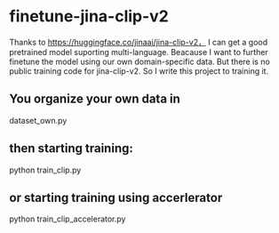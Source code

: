 # finetune-jina-clip-v2

Thanks to https://huggingface.co/jinaai/jina-clip-v2， I can get a good pretrained model suporting multi-language.
Beacause I want to further finetune the model  using our own domain-specific data. But there is no public training code for jina-clip-v2. So I
write this project to training it.

## You organize your own data in 
dataset_own.py
## then starting training:
python train_clip.py
## or  starting training using accerlerator
python train_clip_accelerator.py

